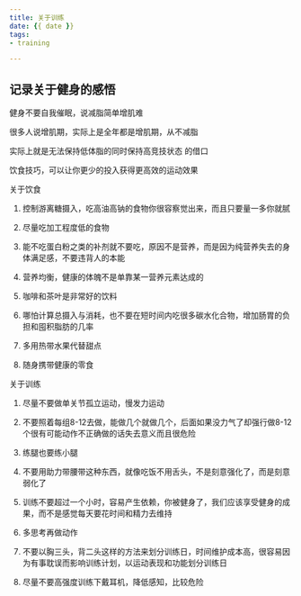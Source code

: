 ```yaml
---
title: 关于训练
date: {{ date }}
tags:
- training

---
```

## 记录关于健身的感悟



健身不要自我催眠，说减脂简单增肌难

很多人说增肌期，实际上是全年都是增肌期，从不减脂

实际上就是无法保持低体脂的同时保持高竞技状态 的借口

饮食技巧，可以让你更少的投入获得更高效的运动效果


关于饮食

1. 控制游离糖摄入，吃高油高钠的食物你很容察觉出来，而且只要量一多你就腻

2. 尽量吃加工程度低的食物

3. 能不吃蛋白粉之类的补剂就不要吃，原因不是营养，而是因为纯营养失去的身体满足感，不要违背人的本能

4. 营养均衡，健康的体魄不是单靠某一营养元素达成的

5. 咖啡和茶叶是非常好的饮料

6. 哪怕计算总摄入与消耗，也不要在短时间内吃很多碳水化合物，增加肠胃的负担和囤积脂肪的几率

7. 多用热带水果代替甜点

8. 随身携带健康的零食



关于训练

1. 尽量不要做单关节孤立运动，慢发力运动

2. 不要照着每组8-12去做，能做几个就做几个，后面如果没力气了却强行做8-12个很有可能动作不正确做的话失去意义而且很危险

3. 练腿也要练小腿

4. 不要用助力带腰带这种东西，就像吃饭不用舌头，不是刻意强化了，而是刻意弱化了

5. 训练不要超过一个小时，容易产生依赖，你被健身了，我们应该享受健身的成果，而不是感觉每天要花时间和精力去维持

6. 多思考再做动作

7. 不要以胸三头，背二头这样的方法来划分训练日，时间维护成本高，很容易因为有事耽误而影响训练计划，以运动表现和功能划分训练日

8. 尽量不要高强度训练下戴耳机，降低感知，比较危险